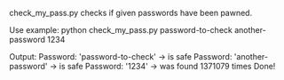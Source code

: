 check_my_pass.py checks if given passwords have been pawned.

Use example:
python check_my_pass.py password-to-check another-password 1234

Output:
Password: 'password-to-check' -> is safe
Password: 'another-password' -> is safe
Password: '1234' -> was found 1371079 times
Done!
